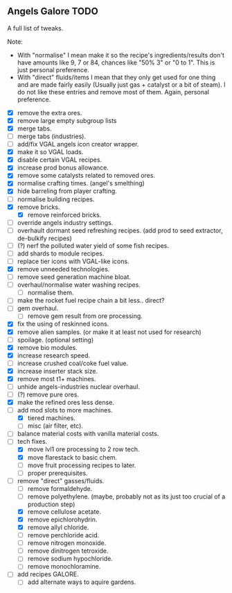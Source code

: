 ## Angels Galore TODO

A full list of tweaks.

Note:

-   With "normalise" I mean make it so the recipe's ingredients/results don't have amounts like 9, 7 or 84, chances like "50% 3" or "0 to 1". This is just personal preference.
-   With "direct" fluids/items I mean that they only get used for one thing and are made fairly easily (Usually just gas + catalyst or a bit of steam). I do not like these entries and remove most of them. Again, personal preference.

-   [x] remove the extra ores.
-   [x] remove large empty subgroup lists
-   [x] merge tabs.
-   [ ] merge tabs (industries).
-   [ ] add/fix VGAL angels icon creator wrapper.
-   [x] make it so VGAL loads.
-   [x] disable certain VGAL recipes.
-   [x] increase prod bonus allowance.
-   [x] remove some catalysts related to removed ores.
-   [x] normalise crafting times. (angel's smelthing)
-   [x] hide barreling from player crafting.
-   [ ] normalise building recipes.
-   [x] remove bricks.
    -   [x] remove reinforced bricks.
-   [ ] override angels industry settings.
-   [ ] overhault dormant seed refreshing recipes. (add prod to seed extractor, de-bulkify recipes)
-   [ ] (?) nerf the polluted water yield of some fish recipes.
-   [ ] add shards to module recipes.
-   [ ] replace tier icons with VGAL-like icons.
-   [x] remove unneeded technologies.
-   [ ] remove seed generation machine bloat.
-   [ ] overhaul/normalise water washing recipes.
    -   [ ] normalise them.
-   [ ] make the rocket fuel recipe chain a bit less.. direct?
-   [ ] gem overhaul.
    -   [ ] remove gem result from ore processing.
-   [x] fix the using of reskinned icons.
-   [x] remove alien samples. (or make it at least not used for research)
-   [ ] spoilage. (optional setting)
-   [x] remove bio modules.
-   [x] increase research speed.
-   [ ] increase crushed coal/coke fuel value.
-   [x] increase inserter stack size.
-   [x] remove most t1+ machines.
-   [ ] unhide angels-industries nuclear overhaul.
-   [ ] (?) remove pure ores.
-   [x] make the refined ores less dense.
-   [ ] add mod slots to more machines.
    -   [x] tiered machines.
    -   [ ] misc (air filter, etc).
-   [ ] balance material costs with vanilla material costs.
-   [ ] tech fixes.
    -   [x] move lvl1 ore processing to 2 row tech.
    -   [x] move flarestack to basic chem.
    -   [ ] move fruit processing recipes to later.
    -   [ ] proper prerequisites.
-   [ ] remove "direct" gasses/fluids.
    -   [ ] remove formaldehyde.
    -   [ ] remove polyethylene. (maybe, probably not as its just too crucial of a production step)
    -   [x] remove cellulose acetate.
    -   [x] remove epichlorohydrin.
    -   [x] remove allyl chloride.
    -   [ ] remove perchloride acid.
    -   [ ] remove nitrogen monoxide.
    -   [ ] remove dinitrogen tetroxide.
    -   [ ] remove sodium hypochloride.
    -   [ ] remove monochloramine.
-   [ ] add recipes GALORE.
    -   [ ] add alternate ways to aquire gardens.
